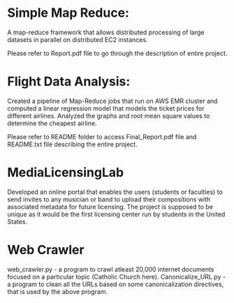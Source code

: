 # Simple Map Reduce:
A map-reduce framework that allows distributed processing of large datasets in parallel on distributed EC2 instances.

Please refer to Report.pdf file to go through the description of entire project.

# Flight Data Analysis:
Created a pipeline of Map-Reduce jobs that run on AWS EMR cluster and computed a linear regression model that models the ticket prices for different airlines.
Analyzed the graphs and root mean square values to determine the cheapest airline.

Please refer to README folder to access Final_Report.pdf file and README.txt file describing the entire project.

# MediaLicensingLab

Developed an online portal that enables the users (students or faculties) to send invites to any musician or band to upload their compositions with associated metadata for future licensing.
The project is supposed to be unique as it would be the first licensing center run by students in the United States.

# Web Crawler

web_crawler.py - a program to crawl atleast 20,000 internet documents focused on a particular topic (Catholic Church here).
Canonicalize_URL.py - a program to clean all the URLs based on some canonicalization directives, that is used by the above program.

